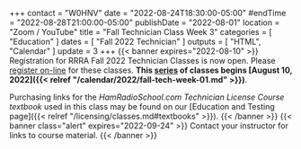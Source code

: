 +++
contact = "W0HNV"
date = "2022-08-24T18:30:00-05:00"
#endTime = "2022-08-28T21:00:00-05:00"
publishDate = "2022-08-01"
location = "Zoom / YouTube"
title = "Fall Technician Class Week 3"
categories = [ "Education" ]
dates = [ "Fall 2022 Technician" ]
outputs = [ "HTML", "Calendar" ]
update = 3
+++
{{< banner expires="2022-08-10" >}}
Registration for RRRA Fall 2022 Technician Classes is now open. Please
[register on-line](https://www.eventbrite.com/e/class-preparation-for-passing-the-fcc-amateur-radio-technician-class-test-tickets-393444461977)
for these classes. **This
[series](/dates/fall-2022-technician)
of classes begins
[August 10, 2022]({{< relref "/calendar/2022/fall-tech-week-01.md" >}})**.

Purchasing links for the *HamRadioSchool.com Technician License Course
textbook* used in this class may be found on our
[Education and Testing page]({{< relref "/licensing/classes.md#textbooks" >}}).
{{< /banner >}}
{{< banner class="alert" expires="2022-09-24" >}}
Contact your instructor for links to course material.
{{< /banner >}}
